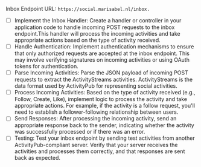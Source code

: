 Inbox Endpoint URL: `https://social.marisabel.nl/inbox.`

- [ ] Implement the Inbox Handler: Create a handler or controller in your application code to handle incoming POST requests to the inbox endpoint.This handler will process the incoming activities and take appropriate actions based on the type of activity received.
- [ ] Handle Authentication: Implement authentication mechanisms to ensure that only authorized requests are accepted at the inbox endpoint. This may involve verifying signatures on incoming activities or using OAuth tokens for authentication.
- [ ] Parse Incoming Activities: Parse the JSON payload of incoming POST requests to extract the ActivityStreams activities. ActivityStreams is the data format used by ActivityPub for representing social activities.
- [ ] Process Incoming Activities: Based on the type of activity received (e.g., Follow, Create, Like), implement logic to process the activity and take appropriate actions. For example, if the activity is a follow request, you'll need to establish a follower-following relationship between users.
- [ ] Send Responses: After processing the incoming activity, send an appropriate response back to the sender, indicating whether the activity was successfully processed or if there was an error.
- [ ] Testing: Test your inbox endpoint by sending test activities from another ActivityPub-compliant server. Verify that your server receives the activities and processes them correctly, and that responses are sent back as expected.
